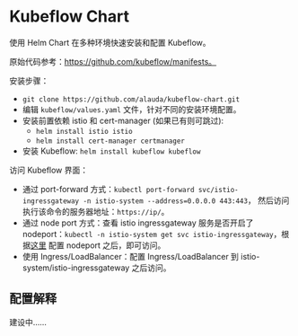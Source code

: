 # Kubeflow Chart

使用 Helm Chart 在多种环境快速安装和配置 Kubeflow。

原始代码参考：https://github.com/kubeflow/manifests。

安装步骤：

- `git clone https://github.com/alauda/kubeflow-chart.git`
- 编辑 `kubeflow/values.yaml` 文件，针对不同的安装环境配置。
- 安装前置依赖 istio 和 cert-manager (如果已有则可跳过):
  - `helm install istio istio`
  - `helm install cert-manager certmanager`
- 安装 Kubeflow: `helm install kubeflow kubeflow`

访问 Kubeflow 界面：

- 通过 port-forward 方式：`kubectl port-forward svc/istio-ingressgateway -n istio-system --address=0.0.0.0 443:443`， 然后访问执行该命令的服务器地址：`https://ip/`。
- 通过 node port 方式：查看 istio ingressgateway 服务是否开启了 nodeport：`kubectl -n istio-system get svc istio-ingressgateway`，根据[这里](https://kubernetes.io/zh/docs/concepts/services-networking/service/#type-nodeport) 配置 nodeport 之后，即可访问。
- 使用 Ingress/LoadBalancer：配置 Ingress/LoadBalancer 到 istio-system/istio-ingressgateway 之后访问。


## 配置解释

建设中……
